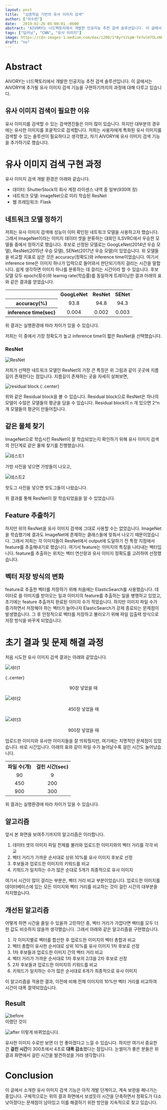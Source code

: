 ```yaml
---
layout: post
title:  "심층학습 기반의 유사 이미지 검색"
author: ["이수련"]
date:   2019-02-26 05:00:01 -0600
abstract: "AIVORY는 너드팩토리에서 개발한 인공지능 추천 검색 솔루션입니다. 이 글에서는 AIVORY에 추가될 유사 이미지 검색 기능을 구현하기까지의 과정에 대해 다루고 있습니다."
tags: ["딥러닝", "CNN", "유사 이미지"]
image: https://cdn-images-1.medium.com/max/1200/1*ByrVJspW-TefwlH7OLxNkg.png
draft: "no"  
---
```


# Abstract

AIVORY는 너드팩토리에서 개발한 인공지능 추천 검색 솔루션입니다. 이 글에서는 AIVORY에 추가될 유사 이미지 검색 기능을 구현하기까지의 과정에 대해 다루고 있습니다.

## 유사 이미지 검색이 필요한 이유

유사 이미지를 검색할 수 있는 검색엔진들은 이미 많이 있습니다. 하지만 대부분의 경우에는 유사한 이미지를 포괄적으로 검색합니다. 저희는 사용자에게 특화된 유사 이미지를 검색할 수 있는 솔루션이 필요하다고 생각했고, 차기 AIVORY에 유사 이미지 검색 기능을 추가하기로 했습니다.

# 유사 이미지 검색 구현 과정

유사 이미지 검색 개발 환경은 아래와 같습니다.

- 데이터: ShutterStock의 회사 계정 라이센스 내역 중 일부(930여 장)
- 네트워크 모델: ImageNet으로 미리 학습된 ResNet
- 웹 프레임워크: Flask

## 네트워크 모델 정하기

저희는 유사 이미지 검색에 성능이 이미 확인된 네트워크 모델을 사용하고자 했습니다. 그래서 ImageNet이라는 이미지 데이터 셋을 분류하는 대회인 ILSVRC에서 우승한 모델들 중에서 정하기로 했습니다. 후보로 선정된 모델로는 GoogLeNet(2014년 우승 모델), ResNet(2015년 우승 모델), SENet(2017년 우승 모델)이 있었습니다.
위 모델들을 비교할 지표로 삼은 것은 accuracy(정확도)와 inference time이었습니다. 여기서 inference time은 이미지 하나가 입력으로 들어와서 판단되기까지 걸리는 시간을 말합니다. 쉽게 생각하면 이미지 하나를 분류하는 데 걸리는 시간이라 할 수 있습니다. 후보 모델 모두 epoch(횟수)와 learnig rate(학습률)를 동일하게 트레이닝한 결과 아래의 표와 같은 결과를 얻었습니다.

<center>
    <table>
    <tr>
            <th></th><th><center>GoogLeNet</center></th><th><center>ResNet</center></th><th><center>SENet</center></th>
        </tr>
        <tr>
            <th><center>accuracy(%)</center></th><td><center>93.8</center></td><td><center>94.8</center></td><td><center>94.3</center></td>
        </tr>
        <tr>
            <th><center>inference time(sec)</center></th><td><center>0.004</center></td><td><center>0.002</center></td><td><center>0.003</center></td>
        </tr>
    </tr>
    </table>
</center>

위 결과는 실행환경에 따라 차이가 있을 수 있습니다.

저희는 이 중에서 가장 정확도가 높고 inference time이 짧은 ResNet을 선택했습니다.

### ResNet

![ResNet](https://predictiveprogrammer.com/wp-content/uploads/2018/11/resnet.jpg)

저희가 선택한 네트워크 모델인 ResNet의 가장 큰 특징은 위 그림과 같이 곳곳에 지름길이 존재한다는 점입니다. 지름길이 존재하는 곳을 자세히 살펴보면, 

![residual block](https://cdn-images-1.medium.com/max/1200/1*ByrVJspW-TefwlH7OLxNkg.png)
{:.center}

위와 같은 Residual block을 볼 수 있습니다.
Residual block으로 ResNet은 하나의 모델이 수많은 모델들의 평균을 담을 수 있습니다. Residual block이 n 개 있으면 2^n 개 모델들의 평균이 만들어집니다.

## 같은 물체 찾기

ImageNet으로 학습시킨 ResNet이 잘 학습되었는지 확인하기 위해 유사 이미지 검색의 전단계로 같은 물체 찾기를 진행했습니다.

![테스트1](https://drive.google.com/uc?id=1JhHK80DuHIraDWowrRPXQA2niuI9en3R)

가방 사진을 넣으면 가방들이 나오고,

![테스트2](https://drive.google.com/uc?id=1CHbUkinf5GiUfR1o4LY_gYzsYOsNdA85)

핫도그 사진을 넣으면 핫도그들이 나왔습니다.

위 결과를 통해 ResNet이 잘 학습되었음을 알 수 있었습니다.

## Feature 추출하기

하지만 위의 ResNet을 유사 이미지 검색에 그대로 사용할 수는 없었습니다. ImageNet을 학습했기에 결과도 ImageNet에 존재하는 클래스들에 맞춰서 나오기 때문이었습니다. 그래서 저희는 각 이미지들이 ResNet에서 output에 도달하기 전 특정 지점에서 feature를 추출해내기로 했습니다. 여기서 feature는 이미지의 특징을 나타내는 벡터입니다. feature를 추출하는 위치는 벡터 연산량과 유사 이미지 정확도를 고려하여 선정했습니다.

## 벡터 저장 방식의 변화

feature로 추출한 벡터를 저장하기 위해 처음에는 ElasticSearch를 사용했습니다. 데이터로 쓸 이미지를 받아오는 일과 이미지의 feature를 추출하는 일을 병행하고 있었고, 초기에는 feature 추출까지 완료된 이미지 수가 적었습니다. 하지만 이미지 파일 수가 증가하면서 저장해야 하는 벡터가 늘어나자 ElasticSearch가 강제 종료되는 문제점이 발생했습니다. 그 후 안정적으로 벡터를 저장하고 불러오기 위해 파일 입출력 방식으로 저장 방식을 바꾸게 되었습니다.

# 초기 결과 및 문제 해결 과정

처음 시도한 유사 이미지 검색 결과는 아래와 같았습니다.

![셔터1](https://drive.google.com/uc?id=1kqU2voLeGz6dNhIK-_y6AdQ6RswHDj9y)

{:.center}
<center>90장 넣었을 때</center>

![셔터2](https://drive.google.com/uc?id=1YoYEhNfGwN_3ShCpNqIHiWmrT3w1jb2W)

<center>450장 넣었을 때</center>

![셔터3](https://drive.google.com/uc?id=1ez0RymxYU2a5OsxtUKiw1Ay2BeQ4WoWv)

<center>900장 넣었을 때</center>

업로드한 이미지와 유사한 이미지들을 잘 띄워줬지만, 여기에는 치명적인 문제점이 있었습니다.
바로 시간입니다. 아래의 표와 같이 파일 수가 늘어날수록 걸린 시간도 늘어났습니다.

<center>
    <table>
      <tr>
          <th><center>파일 수(개)</center></th><th><center>걸린 시간(sec)</center></th>
      </tr>
      <tr>
          <td><center>90</center></td><td><center>9</center></td>
      </tr>
      <tr>
          <td><center>450</center></td><td><center>200</center></td>
      </tr>
      <tr>
          <td><center>900</center></td><td><center>300</center></td>
      </tr>
    </table>
    
</center>

위 결과는 실행환경에 따라 차이가 있을 수 있습니다.

## 알고리즘

앞서 본 화면을 보여주기까지의 알고리즘은 이러합니다.

1. 데이터 셋의 이미지 파일 전체를 불러와 업로드한 이미지와의 벡터 거리를 각각 비교
2. 벡터 거리가 가까운 순서대로 상위 10%를 유사 이미지 후보로 선정
3. 후보들과 업로드한 이미지의 키워드를 비교
4. 키워드가 일치하는 수가 많은 순대로 5개가 최종적으로 유사 이미지

여기서 시간이 많이 걸리는 부분은, 벡터 거리 비교 부분이었습니다.
업로드한 이미지를 데이터베이스에 있는 모든 이미지와 벡터 거리를 비교하는 것이 걸린 시간의 대부분을 차지했습니다.

## 개선된 알고리즘

어떻게 하면 시간을 줄일 수 있을까 고민하던 중, 벡터 거리가 가깝다면 벡터를 모두 더한 값도 비슷하지 않을까 생각했습니다. 그래서 아래와 같은 알고리즘을 구현했습니다.

1. 각 이미지별로 벡터를 합산한 후 업로드한 이미지의 벡터 총합과 비교
2. 벡터 총합이 유사한 순서대로 상위 10%를 유사 이미지 1차 후보로 선정
3. 1차 후보들과 업로드한 이미지 간의 벡터 거리 비교
4. 벡터 거리가 가까운 순서대로 1차 후보의 2/3을 2차 후보로 선정
5. 2차 후보들과 업로드한 이미지의 키워드를 비교
6. 키워드가 일치하는 수가 많은 순서대로 6개가 최종적으로 유사 이미지

이 알고리즘을 적용한 결과, 이전에 비해 전체 이미지의 10%만 벡터 거리를 비교하여 시간이 대폭 절약되었습니다.

## Result

![before](https://drive.google.com/uc?id=1ez0RymxYU2a5OsxtUKiw1Ay2BeQ4WoWv)\
이랬던 것이

![after](https://drive.google.com/uc?id=1YWoDTcOP92OlWtyfdwHENPJL65Vf1rta)
이렇게 바뀌었습니다.

유사한 이미지 수로만 보면 더 안 좋아졌다고 느낄 수 있습니다. 하지만 여기서 중요한 건 **걸린 시간**이 300초에서 4초로 **대폭 감소**했다는 점입니다. 눈썰미가 좋은 분들은 위 결과 화면에서 걸린 시간을 발견하셨을 거라 생각합니다.

# Conclusion

이 글에서 소개한 유사 이미지 검색 기능은 아직 개발 단계이고, 계속 보완을 해나가는 중입니다. 구체적으로는 위의 결과 화면에서 보셨듯이 시간을 단축하면서 정확도가 다소 낮아졌다는 문제점이 남아있고 이를 해결하기 위한 방안을 지속적으로 찾고 있습니다.